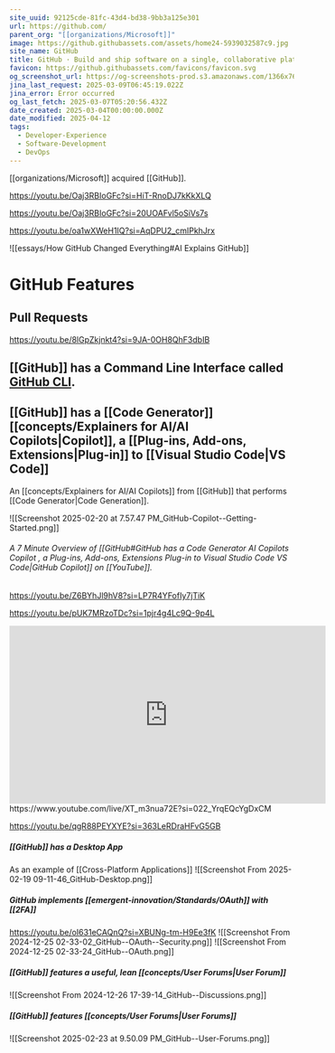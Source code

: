 ```yaml
---
site_uuid: 92125cde-81fc-43d4-bd38-9bb3a125e301
url: https://github.com/
parent_org: "[[organizations/Microsoft]]"
image: https://github.githubassets.com/assets/home24-5939032587c9.jpg
site_name: GitHub
title: GitHub · Build and ship software on a single, collaborative platform
favicon: https://github.githubassets.com/favicons/favicon.svg
og_screenshot_url: https://og-screenshots-prod.s3.amazonaws.com/1366x768/80/false/09a8b930c8b79e7c313e5e741e1d59c39ae91bc1f10cdefa68b47bf77519be57.jpeg
jina_last_request: 2025-03-09T06:45:19.022Z
jina_error: Error occurred
og_last_fetch: 2025-03-07T05:20:56.432Z
date_created: 2025-03-04T00:00:00.000Z
date_modified: 2025-04-12
tags:
  - Developer-Experience
  - Software-Development
  - DevOps
---
```










[[organizations/Microsoft]] acquired [[GitHub]].

https://youtu.be/Oaj3RBIoGFc?si=HiT-RnoDJ7kKkXLQ

https://youtu.be/Oaj3RBIoGFc?si=20UOAFvl5oSiVs7s

https://youtu.be/oa1wXWeH1IQ?si=AqDPU2_cmIPkhJrx

![[essays/How GitHub Changed Everything#AI Explains GitHub]]

# GitHub Features

## Pull Requests
https://youtu.be/8lGpZkjnkt4?si=9JA-0OH8QhF3dbIB

## [[GitHub]] has a Command Line Interface called [GitHub CLI](https://cli.github.com).



## [[GitHub]] has a [[Code Generator]] [[concepts/Explainers for AI/AI Copilots|Copilot]], a [[Plug-ins,  Add-ons,  Extensions|Plug-in]] to [[Visual Studio Code|VS Code]]
An [[concepts/Explainers for AI/AI Copilots]] from [[GitHub]] that performs [[Code Generator|Code Generation]].

![[Screenshot 2025-02-20 at 7.57.47 PM_GitHub-Copilot--Getting-Started.png]]
###### A 7 Minute Overview of [[GitHub#GitHub has a Code Generator AI Copilots Copilot , a Plug-ins, Add-ons, Extensions Plug-in to Visual Studio Code VS Code|GitHub Copilot]] on [[YouTube]].

https://youtu.be/Z6BYhJl9hV8?si=LP7R4YFofIy7jTiK

https://youtu.be/pUK7MRzoTDc?si=1pjr4g4Lc9Q-9p4L
<iframe width="560" height="315" src="https://www.youtube.com/embed/hPVatUSvZq0?si=05CHuwnzQxs6Vjx5" title="YouTube video player" frameborder="0" allow="accelerometer; autoplay; clipboard-write; encrypted-media; gyroscope; picture-in-picture; web-share" referrerpolicy="strict-origin-when-cross-origin" allowfullscreen></iframe>
https://www.youtube.com/live/XT_m3nua72E?si=022_YrqEQcYgDxCM

https://youtu.be/qgR88PEYXYE?si=363LeRDraHFvG5GB

##### [[GitHub]] has a Desktop App
As an example of [[Cross-Platform Applications]]
![[Screenshot From 2025-02-19 09-11-46_GitHub-Desktop.png]]
##### GitHub implements [[emergent-innovation/Standards/OAuth]] with [[2FA]]
https://youtu.be/oI631eCAQnQ?si=XBUNg-tm-H9Ee3fK
![[Screenshot From 2024-12-25 02-33-02_GitHub--OAuth--Security.png]]
![[Screenshot From 2024-12-25 02-33-24_GitHub--OAuth.png]]
##### [[GitHub]] features a useful, lean [[concepts/User Forums|User Forum]]
![[Screenshot From 2024-12-26 17-39-14_GitHub--Discussions.png]]

##### [[GitHub]] features [[concepts/User Forums|User Forums]]
![[Screenshot 2025-02-23 at 9.50.09 PM_GitHub--User-Forums.png]]
